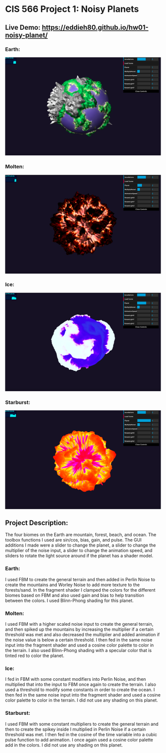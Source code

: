 # CIS 566 Project 1: Noisy Planets

## Live Demo: https://eddieh80.github.io/hw01-noisy-planet/

### Earth:
![](Earth.png)

### Molten:
![](Molten.png)

### Ice:
![](Ice.png)

### Starburst:
![](Starburst.png)

## Project Description:

The four biomes on the Earth are mountain, forest, beach, and ocean. The toolbox functions I used are sin/cos, bias, gain, and pulse. The GUI additions I made were a slider to change the planet, a slider to change the multiplier of the noise input, a slider to change the animation speed, and sliders to rotate the light source around if the planet has a shader model. 

### Earth:

I used FBM to create the general terrain and then added in Perlin Noise to create the mountains and Worley Noise to add more texture to the forests/sand. In the fragment shader I clamped the colors for the different biomes based on FBM and also used gain and bias to help transition between the colors. I used Blinn-Phong shading for this planet.

### Molten:

I used FBM with a higher scaled noise input to create the general terrain, and then spiked up the mountains by increasing the multiplier if a certain threshold was met and also decreased the multiplier and added animation if the noise value is below a certain threshold. I then fed in the same noise input into the fragment shader and used a cosine color palette to color in the terrain. I also used Blinn-Phong shading with a specular color that is tinted red to color the planet.

### Ice:

I fed in FBM with some constant modifiers into Perlin Noise, and then multiplied that into the input to FBM once again to create the terrain. I also used a threshold to modify some constants in order to create the ocean. I then fed in the same noise input into the fragment shader and used a cosine color palette to color in the terrain. I did not use any shading on this planet.

### Starburst:

I used FBM with some constant multipliers to create the general terrain and then to create the spikey inside I multiplied in Perlin Noise if a certain threshold was met. I then fed in the cosine of the time variable into a cubic pulse function to add animation. I once again used a cosine color palette add in the colors. I did not use any shading on this planet.
